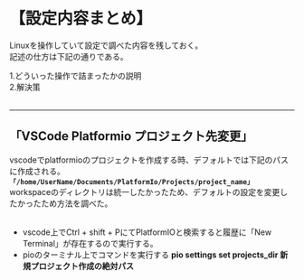# 【設定内容まとめ】
Linuxを操作していて設定で調べた内容を残しておく。</br>
記述の仕方は下記の通りである。</br>

1.どういった操作で詰まったかの説明</br>
2.解決策</br>
</br>

---

## 「VSCode Platformio プロジェクト先変更」
vscodeでplatformioのプロジェクトを作成する時、デフォルトでは下記のパスに作成される。</br>
**`「/home/UserName/Documents/PlatformIo/Projects/project_name」`**</br>
workspaceのディレクトリは統一したかったため、デフォルトの設定を変更したかったため方法を調べた。</br>
</br>
- vscode上でCtrl + shift + PにてPlatformIOと検索すると履歴に「New Terminal」が存在するので実行する。
- pioのターミナル上でコマンドを実行する **pio settings set projects_dir 新規プロジェクト作成の絶対パス**
